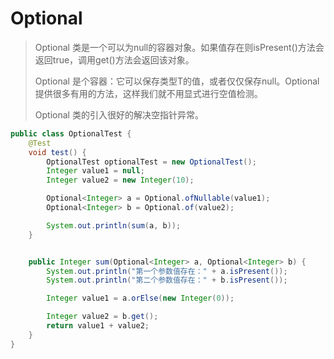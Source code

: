 # Optional

> Optional 类是一个可以为null的容器对象。如果值存在则isPresent()方法会返回true，调用get()方法会返回该对象。
>
> Optional 是个容器：它可以保存类型T的值，或者仅仅保存null。Optional提供很多有用的方法，这样我们就不用显式进行空值检测。
>
> Optional 类的引入很好的解决空指针异常。

```java
public class OptionalTest {
    @Test
    void test() {
        OptionalTest optionalTest = new OptionalTest();
        Integer value1 = null;
        Integer value2 = new Integer(10);

        Optional<Integer> a = Optional.ofNullable(value1);
        Optional<Integer> b = Optional.of(value2);

        System.out.println(sum(a, b));
    }


    public Integer sum(Optional<Integer> a, Optional<Integer> b) {
        System.out.println("第一个参数值存在：" + a.isPresent());
        System.out.println("第二个参数值存在：" + b.isPresent());

        Integer value1 = a.orElse(new Integer(0));

        Integer value2 = b.get();
        return value1 + value2;
    }
}
```